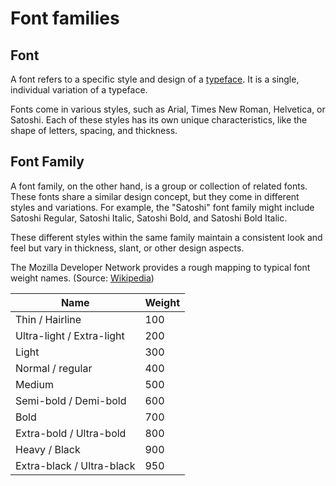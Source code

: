 # Font families

## Font

A font refers to a specific style and design of a [typeface](https://en.wikipedia.org/wiki/Typeface). It is a single, individual variation of a typeface. 

Fonts come in various styles, such as Arial, Times New Roman, Helvetica, or Satoshi. Each of these styles has its own unique characteristics, like the shape of letters, spacing, and thickness.

## Font Family

A font family, on the other hand, is a group or collection of related fonts. These fonts share a similar design concept, but they come in different styles and variations. For example, the "Satoshi" font family might include Satoshi Regular, Satoshi Italic, Satoshi Bold, and Satoshi Bold Italic. 

These different styles within the same family maintain a consistent look and feel but vary in thickness, slant, or other design aspects.

The Mozilla Developer Network provides a rough mapping to typical font weight names. (Source: [Wikipedia](https://en.wikipedia.org/wiki/Font#Weight))

| Name | Weight |
|---|---|
| Thin / Hairline | 100 |
| Ultra-light / Extra-light | 200 |
| Light | 300 |
| Normal / regular | 400 |
| Medium | 500 |
| Semi-bold / Demi-bold | 600 |
| Bold | 700 |
| Extra-bold / Ultra-bold | 800 |
| Heavy / Black | 900 |
| Extra-black / Ultra-black	| 950 | 
